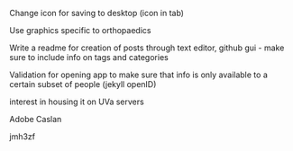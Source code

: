 Change icon for saving to desktop (icon in tab)

Use graphics specific to orthopaedics

Write a readme for creation of posts through text editor, github gui - make sure to include info on tags and categories

Validation for opening app to make sure that info is only available to a certain subset of people (jekyll openID)

interest in housing it on UVa servers

Adobe Caslan

jmh3zf

